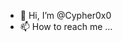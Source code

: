 - 👋 Hi, I’m @Cypher0x0
- 📫 How to reach me ...

<!---
Cypher0x0/Cypher0x0 is a ✨ special ✨ repository because its `README.md` (this file) appears on your GitHub profile.
You can click the Preview link to take a look at your changes.
--->
